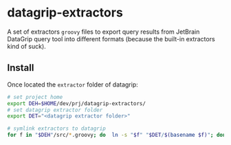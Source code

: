 # datagrip-extractors

A set of extractors `groovy` files to export query results from JetBrain DataGrip query tool into different formats (because the built-in extractors kind of suck).

## Install

Once located the `extractor` folder of datagrip:

```bash
# set project home
export DEH=$HOME/dev/prj/datagrip-extractors/
# set datagrip extractor folder
export DET="<datagrip extractor folder>"

# symlink extractors to datagrip 
for f in "$DEH"/src/*.groovy; do  ln -s "$f" "$DET/$(basename $f)"; done;
```

